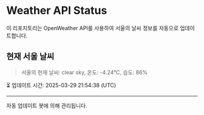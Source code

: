
# Weather API Status

이 리포지토리는 OpenWeather API를 사용하여 서울의 날씨 정보를 자동으로 업데이트합니다.

## 현재 서울 날씨
> 서울의 현재 날씨: clear sky, 온도: -4.24°C, 습도: 86%

⏳ 업데이트 시간: 2025-03-29 21:54:38 (UTC)

---
자동 업데이트 봇에 의해 관리됩니다.
